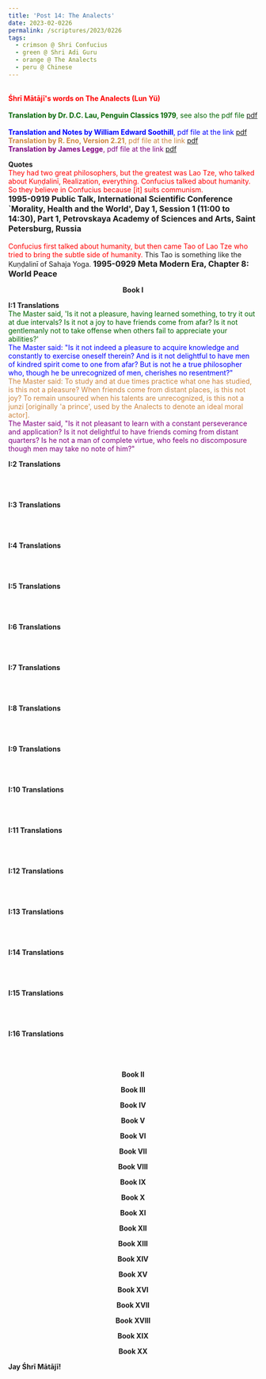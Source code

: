 ```yaml
---
title: 'Post 14: The Analects'
date: 2023-02-0226
permalink: /scriptures/2023/0226
tags:
  - crimson @ Shri Confucius
  - green @ Shri Adi Guru
  - orange @ The Analects
  - peru @ Chinese
---
```


<p>
<br>
<font color="red"><b>Śhrī Mātājī's words on The Analects (Lun Yü)</b></font><br>
<br>
<font color="DarkGreen"><b>Translation by Dr. D.C. Lau, Penguin Classics 1979</b>, see also the pdf file </b> <a href="https://antilogicalism.files.wordpress.com/2017/07/the-analects.pdf">pdf</a></font><br>
<br>
<font color="blue"><b>Translation and Notes by William Edward Soothill</b>, pdf file at the link </b> <a href="https://ia800302.us.archive.org/19/items/theanalectsofcon00sootuoft/theanalectsofcon00sootuoft.pdf">pdf</a></font><br>
<font color="peru"><b>Translation by R. Eno, Version 2.21</b>,  pdf file at the link <a href="https://chinatxt.sitehost.iu.edu/Analects_of_Confucius_(Eno-2015).pdf">pdf</a> </font><br>
<font color="purple"><b>Translation by James Legge</b>, pdf file at the link <a href="http://camcc.org/_media/reading-group/lunyu/lunyu-en.pdf">pdf</a> </font><br>
</p>

<div class="para-divider"></div>

<p>
<b>Quotes</b><br>
<font color="red">They had two great philosophers, but the greatest was Lao Tze, who talked about Kuṇḍalinī, Realization, everything. Confucius talked about humanity. So they believe in Confucius because [it] suits communism.</font><br>
<font size="+0"><b>1995-0919 Public Talk, International Scientific Conference `Morality, Health and the World', Day 1, Session 1 (11:00 to 14:30), Part 1, Petrovskaya Academy of Sciences and Arts, Saint Petersburg, Russia</b></font><br>
<br>
<font color="red">Confucius first talked about humanity, but then came Tao of Lao Tze who tried to bring the subtle side of humanity.</font> This Tao is something like the Kuṇḍalinī of Sahaja Yoga.
<font size="+0"><b>1995-0929 Meta Modern Era, Chapter 8: World Peace</b></font><br>
</p>

<p style="text-align:center;">
<b>Book I</b><br>
</p>

<p>
<b>I:1 Translations</b><br>
<font color="DarkGreen">The Master said, 'Is it not a pleasure, having learned something, to try it out at due intervals? Is it not a joy to have friends come from afar? Is it not gentlemanly not to take offense when others fail to appreciate your abilities?'</font><br>
<font color="blue">The Master said: "Is it not indeed a pleasure to acquire knowledge and constantly to exercise oneself therein? And is it not delightful to have men of kindred spirit come to one from afar? But is not he a true philosopher who, though he be unrecognized of men, cherishes no resentment?"</font><br>
<font color="peru">The Master said: To study and at due times practice what one has studied, is this not a pleasure? When friends come from distant places, is this not joy? To remain unsoured when his talents are unrecognized, is this not a junzi [originally 'a prince', used by the Analects to
denote an ideal moral actor].</font><br>
<font color="purple">The Master said, "Is it not pleasant to learn with a constant perseverance and application? Is it not delightful to have friends coming from distant quarters? Is he not a man of complete virtue, who
feels no discomposure though men may take no note of him?"</font>
</p>

<p>
<b>I:2 Translations</b><br>
<font color="DarkGreen"></font><br>
<font color="blue"></font><br>
<font color="peru"></font><br>
<font color="purple"></font>
</p>

<p>
<b>I:3 Translations</b><br>
<font color="DarkGreen"></font><br>
<font color="blue"></font><br>
<font color="peru"></font><br>
<font color="purple"></font>
</p>

<p>
<b>I:4 Translations</b><br>
<font color="DarkGreen"></font><br>
<font color="blue"></font><br>
<font color="peru"></font><br>
<font color="purple"></font>
</p>

<p>
<b>I:5 Translations</b><br>
<font color="DarkGreen"></font><br>
<font color="blue"></font><br>
<font color="peru"></font><br>
<font color="purple"></font>
</p>

<p>
<b>I:6 Translations</b><br>
<font color="DarkGreen"></font><br>
<font color="blue"></font><br>
<font color="peru"></font><br>
<font color="purple"></font>
</p>

<p>
<b>I:7 Translations</b><br>
<font color="DarkGreen"></font><br>
<font color="blue"></font><br>
<font color="peru"></font><br>
<font color="purple"></font>
</p>

<p>
<b>I:8 Translations</b><br>
<font color="DarkGreen"></font><br>
<font color="blue"></font><br>
<font color="peru"></font><br>
<font color="purple"></font>
</p>

<p>
<b>I:9 Translations</b><br>
<font color="DarkGreen"></font><br>
<font color="blue"></font><br>
<font color="peru"></font><br>
<font color="purple"></font>
</p>

<p>
<b>I:10 Translations</b><br>
<font color="DarkGreen"></font><br>
<font color="blue"></font><br>
<font color="peru"></font><br>
<font color="purple"></font>
</p>

<p>
<b>I:11 Translations</b><br>
<font color="DarkGreen"></font><br>
<font color="blue"></font><br>
<font color="peru"></font><br>
<font color="purple"></font>
</p>

<p>
<b>I:12 Translations</b><br>
<font color="DarkGreen"></font><br>
<font color="blue"></font><br>
<font color="peru"></font><br>
<font color="purple"></font>
</p>

<p>
<b>I:13 Translations</b><br>
<font color="DarkGreen"></font><br>
<font color="blue"></font><br>
<font color="peru"></font><br>
<font color="purple"></font>
</p>

<p>
<b>I:14 Translations</b><br>
<font color="DarkGreen"></font><br>
<font color="blue"></font><br>
<font color="peru"></font><br>
<font color="purple"></font>
</p>

<p>
<b>I:15 Translations</b><br>
<font color="DarkGreen"></font><br>
<font color="blue"></font><br>
<font color="peru"></font><br>
<font color="purple"></font>
</p>

<p>
<b>I:16 Translations</b><br>
<font color="DarkGreen"></font><br>
<font color="blue"></font><br>
<font color="peru"></font><br>
<font color="purple"></font>
</p>

<p style="text-align:center;">
<b>Book II</b><br>
</p>

<p style="text-align:center;">
<b>Book III</b><br>
</p>

<p style="text-align:center;">
<b>Book IV</b><br>
</p>

<p style="text-align:center;">
<b>Book V</b><br>
</p>

<p style="text-align:center;">
<b>Book VI</b><br>
</p>

<p style="text-align:center;">
<b>Book VII</b><br>
</p>

<p style="text-align:center;">
<b>Book VIII</b><br>
</p>

<p style="text-align:center;">
<b>Book IX</b><br>
</p>

<p style="text-align:center;">
<b>Book X</b><br>
</p>

<p style="text-align:center;">
<b>Book XI</b><br>
</p>

<p style="text-align:center;">
<b>Book XII</b><br>
</p>

<p style="text-align:center;">
<b>Book XIII</b><br>
</p>

<p style="text-align:center;">
<b>Book XIV</b><br>
</p>

<p style="text-align:center;">
<b>Book XV</b><br>
</p>

<p style="text-align:center;">
<b>Book XVI</b><br>
</p>

<p style="text-align:center;">
<b>Book XVII</b><br>
</p>

<p style="text-align:center;">
<b>Book XVIII</b><br>
</p>

<p style="text-align:center;">
<b>Book XIX</b><br>
</p>

<p style="text-align:center;">
<b>Book XX</b><br>
</p>

<div class="para-divider"></div>

<p><b>Jay Śhrī Mātājī!</b>
</p>